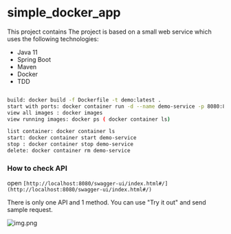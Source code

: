 # simple_docker_app

This project contains  The project is based on a small web service which uses the following technologies:

* Java 11
* Spring Boot
* Maven
* Docker
* TDD

```bash

build: docker build -f Dockerfile -t demo:latest .
start with ports: docker container run -d --name demo-service -p 8080:8080  demo:latest
view all images : docker images 
view running images: docker ps ( docker container ls)

list container: docker container ls
start: docker container start demo-service 
stop : docker container stop demo-service 
delete: docker container rm demo-service


```
### How to check API

open
 ```[http://localhost:8080/swagger-ui/index.html#/](http://localhost:8080/swagger-ui/index.html#/)```

There is only one API and 1 method. You can use "Try it out" and send  sample request.

![img.png](img.png)
